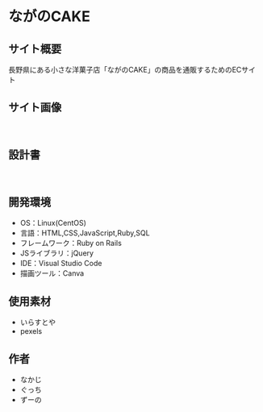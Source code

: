 # ながのCAKE

## サイト概要
長野県にある小さな洋菓子店「ながのCAKE」の商品を通販するためのECサイト

## サイト画像

​
## 設計書

​
## 開発環境
- OS：Linux(CentOS)
- 言語：HTML,CSS,JavaScript,Ruby,SQL
- フレームワーク：Ruby on Rails
- JSライブラリ：jQuery
- IDE：Visual Studio Code
- 描画ツール：Canva
​
## 使用素材
- いらすとや
- pexels

## 作者
- なかじ
- ぐっち
- ずーの